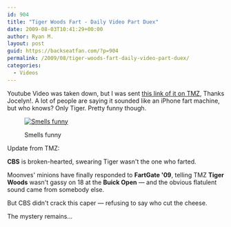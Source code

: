 ```yaml
---
id: 904
title: "Tiger Woods Fart - Daily Video Part Duex"
date: 2009-08-03T10:41:29+00:00
author: Ryan M.
layout: post
guid: https://backseatfan.com/?p=904
permalink: /2009/08/tiger-woods-fart-daily-video-part-duex/
categories:
  - Videos
---
```


<div class="entry">
  <p>
    Youtube Video was taken down, but I was sent <a href="http://www.tmz.com/videos?autoplay=true&mediaKey=9794715a-0202-440f-8c52-8424f433f60e">this link of it on TMZ</a>, Thanks Jocelyn!. A lot of people are saying it sounded like an iPhone fart machine, but who knows? Only Tiger. Pretty funny though.
  </p><figure id="attachment_340" style="width: 299px" class="wp-caption aligncenter">

  <a href="http://www.tmz.com/videos?autoplay=true&mediaKey=9794715a-0202-440f-8c52-8424f433f60e"><img class="size-full wp-image-340" title="tiger" src="/images/2009/06/tiger.jpg" alt="Smells funny" width="299" height="301" srcset="/images/2009/06/tiger.jpg 299w, /images/2009/06/tiger-150x150.jpg 150w, /images/2009/06/tiger-298x300.jpg 298w" sizes="(max-width: 299px) 100vw, 299px" /></a><figcaption class="wp-caption-text">Smells funny</figcaption></figure>

  <p>
    Update from TMZ:
  </p>

  <p>
    <strong>CBS</strong> is broken-hearted, swearing Tiger wasn't the one who farted.
  </p>

  <p>
    Moonves' minions have finally responded to <strong>FartGate '09</strong>, telling TMZ <strong>Tiger Woods</strong> wasn't gassy on 18 at the <strong>Buick Open</strong> &#8212; and the obvious flatulent sound came from somebody else.
  </p>

  <p>
    But CBS didn't crack this caper &#8212; refusing to say who cut the cheese.
  </p>

  <p>
    The mystery remains&#8230;
  </p>
</div>
